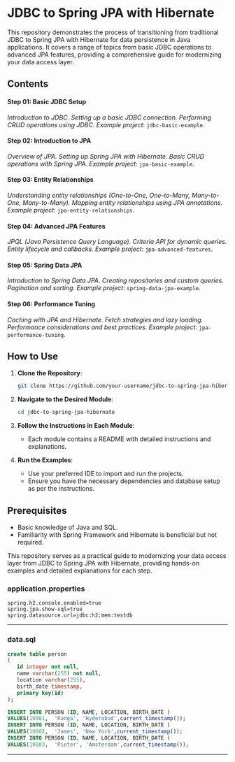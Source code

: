 # JDBC to Spring JPA with Hibernate

This repository demonstrates the process of transitioning from traditional JDBC to Spring JPA with Hibernate for data persistence in Java applications. It covers a range of topics from basic JDBC operations to advanced JPA features, providing a comprehensive guide for modernizing your data access layer.

## Contents

#### Step 01: Basic JDBC Setup

*Introduction to JDBC.*
*Setting up a basic JDBC connection.*
*Performing CRUD operations using JDBC.*
*Example project*: `jdbc-basic-example`.

#### Step 02: Introduction to JPA

*Overview of JPA.*
*Setting up Spring JPA with Hibernate.*
*Basic CRUD operations with Spring JPA.*
*Example project*: `jpa-basic-example`.

#### Step 03: Entity Relationships

*Understanding entity relationships (One-to-One, One-to-Many, Many-to-One, Many-to-Many).*
*Mapping entity relationships using JPA annotations.*
*Example project*: `jpa-entity-relationships`.

#### Step 04: Advanced JPA Features

*JPQL (Java Persistence Query Language).*
*Criteria API for dynamic queries.*
*Entity lifecycle and callbacks.*
*Example project*: `jpa-advanced-features`.

#### Step 05: Spring Data JPA

*Introduction to Spring Data JPA.*
*Creating repositories and custom queries.*
*Pagination and sorting.*
*Example project*: `spring-data-jpa-example`.

#### Step 06: Performance Tuning

*Caching with JPA and Hibernate.*
*Fetch strategies and lazy loading.*
*Performance considerations and best practices.*
*Example project*: `jpa-performance-tuning`.

## How to Use

1. **Clone the Repository**:
    ```bash
    git clone https://github.com/your-username/jdbc-to-spring-jpa-hibernate.git
    ```

2. **Navigate to the Desired Module**:
    ```bash
    cd jdbc-to-spring-jpa-hibernate
    ```

3. **Follow the Instructions in Each Module**:
   * Each module contains a README with detailed instructions and explanations.

4. **Run the Examples**:
   * Use your preferred IDE to import and run the projects.
   * Ensure you have the necessary dependencies and database setup as per the instructions.

## Prerequisites

* Basic knowledge of Java and SQL.
* Familiarity with Spring Framework and Hibernate is beneficial but not required.

This repository serves as a practical guide to modernizing your data access layer from JDBC to Spring JPA with Hibernate, providing hands-on examples and detailed explanations for each step.


### application.properties

```properties
spring.h2.console.enabled=true
spring.jpa.show-sql=true
spring.datasource.url=jdbc:h2:mem:testdb
```
---

### data.sql

```sql
create table person
(
   id integer not null,
   name varchar(255) not null,
   location varchar(255),
   birth_date timestamp,
   primary key(id)
);

INSERT INTO PERSON (ID, NAME, LOCATION, BIRTH_DATE ) 
VALUES(10001,  'Ranga', 'Hyderabad',current_timestamp());
INSERT INTO PERSON (ID, NAME, LOCATION, BIRTH_DATE ) 
VALUES(10002,  'James', 'New York',current_timestamp());
INSERT INTO PERSON (ID, NAME, LOCATION, BIRTH_DATE ) 
VALUES(10003,  'Pieter', 'Amsterdam',current_timestamp());

```
---
